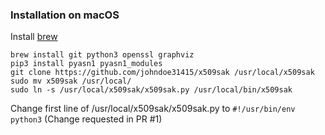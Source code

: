 ### Installation on macOS

Install [brew](https://brew.sh/)

```
brew install git python3 openssl graphviz
pip3 install pyasn1 pyasn1_modules
git clone https://github.com/johndoe31415/x509sak /usr/local/x509sak
sudo mv x509sak /usr/local/
sudo ln -s /usr/local/x509sak/x509sak.py /usr/local/bin/x509sak
```

Change first line of /usr/local/x509sak/x509sak.py to `#!/usr/bin/env python3`
(Change requested in PR #1)
